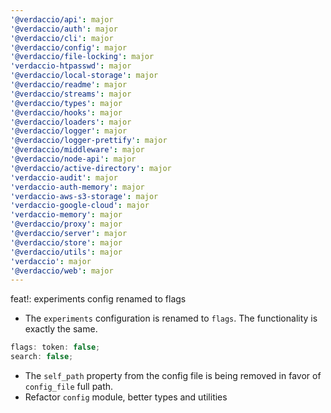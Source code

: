 ```yaml
---
'@verdaccio/api': major
'@verdaccio/auth': major
'@verdaccio/cli': major
'@verdaccio/config': major
'@verdaccio/file-locking': major
'verdaccio-htpasswd': major
'@verdaccio/local-storage': major
'@verdaccio/readme': major
'@verdaccio/streams': major
'@verdaccio/types': major
'@verdaccio/hooks': major
'@verdaccio/loaders': major
'@verdaccio/logger': major
'@verdaccio/logger-prettify': major
'@verdaccio/middleware': major
'@verdaccio/node-api': major
'@verdaccio/active-directory': major
'verdaccio-audit': major
'verdaccio-auth-memory': major
'verdaccio-aws-s3-storage': major
'verdaccio-google-cloud': major
'verdaccio-memory': major
'@verdaccio/proxy': major
'@verdaccio/server': major
'@verdaccio/store': major
'@verdaccio/utils': major
'verdaccio': major
'@verdaccio/web': major
---
```


feat!: experiments config renamed to flags

- The `experiments` configuration is renamed to `flags`. The functionality is exactly the same.

```js
flags: token: false;
search: false;
```

- The `self_path` property from the config file is being removed in favor of `config_file` full path.
- Refactor `config` module, better types and utilities
